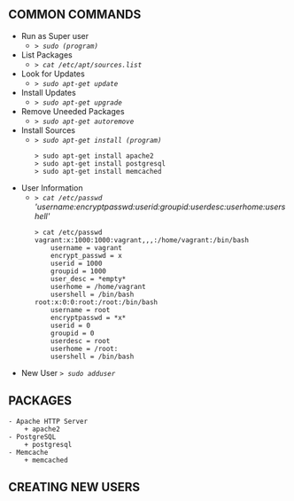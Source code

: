 ## COMMON COMMANDS
* Run as Super user
	-  _`> sudo (program)`_
* List Packages
	- _`> cat /etc/apt/sources.list`_
* Look for Updates
	- _`> sudo apt-get update`_
* Install Updates
	- _`> sudo apt-get upgrade`_
* Remove Uneeded Packages
	- _`> sudo apt-get autoremove`_
* Install Sources
	- _`> sudo apt-get install (program)`_
		```	
		> sudo apt-get install apache2
		> sudo apt-get install postgresql
		> sudo apt-get install memcached
		```
* User Information 
	- _`> cat /etc/passwd`_
	_'username:encryptpasswd:userid:groupid:userdesc:userhome:usershell'_
		```
		> cat /etc/passwd
		vagrant:x:1000:1000:vagrant,,,:/home/vagrant:/bin/bash		
			username = vagrant
			encrypt_passwd = x
			userid = 1000
			groupid = 1000
			user_desc = *empty*
			userhome = /home/vagrant
			usershell = /bin/bash
		root:x:0:0:root:/root:/bin/bash
			username = root
			encryptpasswd = *x*
			userid = 0
			groupid = 0
			userdesc = root
			userhome = /root:
			usershell = /bin/bash
		```
* New User _`> sudo adduser`_<br/>

## PACKAGES
	- Apache HTTP Server
		+ apache2
	- PostgreSQL
		+ postgresql
	- Memcache
		+ memcached
## CREATING NEW USERS

